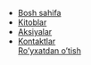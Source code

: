   <nav class="nav">
                <ul class="nav-list">
                    <li class="nav-item">
                        <a href="#" class="nav-link nav-link-bord hover-link">Bosh sahifa</a>
                    </li>
                    <li class="nav-item">
                        <a href="#" class="nav-link hover-link active-link">Kitoblar</a>
                    </li>
                    <li class="nav-item">
                        <a href="#" class="nav-link">Aksiyalar</a>
                    </li>
                    <li class="nav-item">
                        <a href="#" class="nav-link">Kontaktlar</a>
                    </li>
                    <a href="#" class="btn-link hover-link">Ro’yxatdan o’tish</a>
                </ul>
            </nav>
